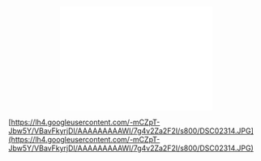 

<p align="center">
<iframe src="//player.vimeo.com/video/77317901?title=0&amp;byline=0&amp;portrait=0&amp;autoplay=1&amp;loop=1" width="300" height="205" frameborder="0" webkitallowfullscreen mozallowfullscreen allowfullscreen></iframe>

[https://lh4.googleusercontent.com/-mCZpT-Jbw5Y/VBavFkyrjDI/AAAAAAAAAWI/7g4v2Za2F2I/s800/DSC02314.JPG](https://lh4.googleusercontent.com/-mCZpT-Jbw5Y/VBavFkyrjDI/AAAAAAAAAWI/7g4v2Za2F2I/s800/DSC02314.JPG)
</p>